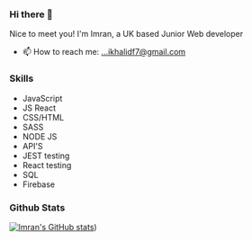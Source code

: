 ### Hi there 👋


Nice to meet you! I'm Imran, a UK based Junior Web developer


- 📫 How to reach me: ...ikhalidf7@gmail.com


### Skills

- JavaScript
- JS React
- CSS/HTML
- SASS
- NODE JS
- API'S
- JEST testing
- React testing
- SQL
- Firebase 


### Github Stats

[![Imran's GitHub stats](https://github-readme-stats.vercel.app/api?username=Imran-Khalid-code)](https://github.com/Imran/github-readme-stats)) 
